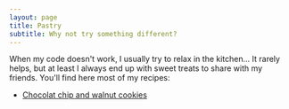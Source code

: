 ```yaml
---
layout: page
title: Pastry
subtitle: Why not try something different?
---
```


When my code doesn't work, I usually try to relax in the kitchen... It rarely helps, but at least I always end up with sweet treats to share with my friends. You'll find here most of my recipes:

- [Chocolat chip and walnut cookies](_posts/2021-11-13-cookies.md)
